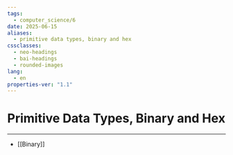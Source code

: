 ```yaml
---
tags:
  - computer_science/6
date: 2025-06-15
aliases:
  - primitive data types, binary and hex
cssclasses:
  - neo-headings
  - bai-headings
  - rounded-images
lang:
  - en
properties-ver: "1.1"
---
```

# Primitive Data Types, Binary and Hex

***

- [[Binary]]